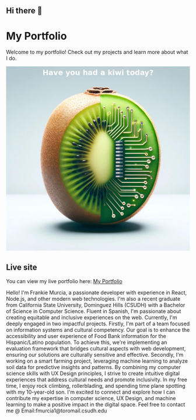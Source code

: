 ## Hi there 👋

# My Portfolio

Welcome to my portfolio! Check out my projects and learn more about what I do.

<!-- Uncomment and add your banner image URL once it's ready -->
 ![Portfolio Banner](https://github.com/Frankiwi20/Frankiwi20/blob/main/kiwi_with_text_larger.jpg) 

## Live site

You can view my live portfolio here: [My Portfolio](https://frankiwi20.github.io/PortfolioV2)

<!--## Projects

### Project 1
Description of project 1.

### Project 2
Description of project 2.

### Project 3
Description of project 3.--!>

Hello! I'm Frankie Murcia, a passionate developer with experience in React, Node.js, and other modern web technologies. I'm also a recent graduate from California State University, Dominguez Hills (CSUDH) with a Bachelor of Science in Computer Science. Fluent in Spanish, I'm passionate about creating equitable and inclusive experiences on the web. Currently, I'm deeply engaged in two impactful projects. Firstly, I'm part of a team focused on information systems and cultural competency. Our goal is to enhance the accessibility and user experience of Food Bank information for the Hispanic/Latino population. To achieve this, we're implementing an evaluation framework that bridges cultural aspects with web development, ensuring our solutions are culturally sensitive and effective. Secondly, I'm working on a smart farming project, leveraging machine learning to analyze soil data for predictive insights and patterns. By combining my computer science skills with UX Design principles, I strive to create intuitive digital experiences that address cultural needs and promote inclusivity. In my free time, I enjoy rock climbing, rollerblading, and spending time plane spotting with my 10-year-old son. I'm excited to connect and explore how I can contribute my expertise in computer science, UX Design, and machine learning to make a positive impact in the digital space.

Feel free to contact me @
Email:fmurcia1@toromail.csudh.edu

